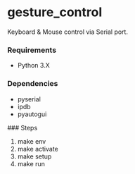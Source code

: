 # gesture_control

Keyboard & Mouse control via Serial port.

### Requirements

- Python 3.X

### Dependencies

- pyserial
- ipdb
- pyautogui

### Steps

1. make env
2. make activate
3. make setup
4. make run